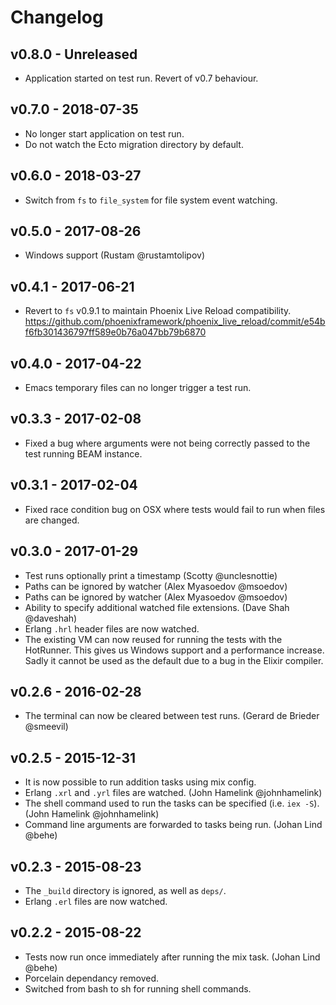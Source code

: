 Changelog
=========

## v0.8.0 - Unreleased

- Application started on test run. Revert of v0.7 behaviour.

## v0.7.0 - 2018-07-35

- No longer start application on test run.
- Do not watch the Ecto migration directory by default.

## v0.6.0 - 2018-03-27

- Switch from `fs` to `file_system` for file system event watching.

## v0.5.0 - 2017-08-26

- Windows support (Rustam @rustamtolipov)

## v0.4.1 - 2017-06-21

- Revert to `fs` v0.9.1 to maintain Phoenix Live Reload compatibility.
  https://github.com/phoenixframework/phoenix_live_reload/commit/e54bf6fb301436797ff589e0b76a047bb79b6870

## v0.4.0 - 2017-04-22

- Emacs temporary files can no longer trigger a test run.

## v0.3.3 - 2017-02-08

- Fixed a bug where arguments were not being correctly passed to the
  test running BEAM instance.

## v0.3.1 - 2017-02-04

- Fixed race condition bug on OSX where tests would fail to run when
  files are changed.

## v0.3.0 - 2017-01-29

- Test runs optionally print a timestamp (Scotty @unclesnottie)
- Paths can be ignored by watcher (Alex Myasoedov @msoedov)
- Paths can be ignored by watcher (Alex Myasoedov @msoedov)
- Ability to specify additional watched file extensions. (Dave Shah @daveshah)
- Erlang `.hrl` header files are now watched.
- The existing VM can now reused for running the tests with the HotRunner.
  This gives us Windows support and a performance increase.
  Sadly it cannot be used as the default due to a bug in the Elixir compiler.

## v0.2.6 - 2016-02-28

- The terminal can now be cleared between test runs.
  (Gerard de Brieder @smeevil)

## v0.2.5 - 2015-12-31

- It is now possible to run addition tasks using mix config.
- Erlang `.xrl` and `.yrl` files are watched. (John Hamelink @johnhamelink)
- The shell command used to run the tasks can be specified (i.e. `iex -S`).
  (John Hamelink @johnhamelink)
- Command line arguments are forwarded to tasks being run. (Johan Lind @behe)

## v0.2.3 - 2015-08-23

- The `_build` directory is ignored, as well as `deps/`.
- Erlang `.erl` files are now watched.

## v0.2.2 - 2015-08-22

- Tests now run once immediately after running the mix task. (Johan Lind @behe)
- Porcelain dependancy removed.
- Switched from bash to sh for running shell commands.

